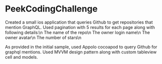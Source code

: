 # PeekCodingChallenge

Created a small ios application that queries Github to get repositories that mention GraphQL. Used pagination with 5 results for each page along with following details:\n
The name of the repo\n
The owner login name\n
The owner avatar\n
The number of stars\n

As provided in the initial sample, used Appolo cocoapod to query Github for graphql mentions. Used MVVM design pattern along with custom tableview cell and models.
